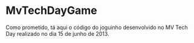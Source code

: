 MvTechDayGame
=============

Como prometido, tá aqui o código do joguinho desenvolvido no MV Tech Day realizado no dia 15 de junho de 2013.
